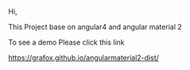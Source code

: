 Hi,

This Project base on angular4 and angular material 2

To see a demo Please click this link

https://grafox.github.io/angularmaterial2-dist/
